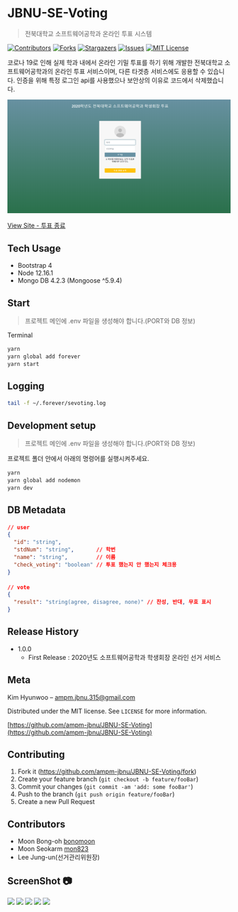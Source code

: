 # JBNU-SE-Voting

> 전북대학교 소프트웨어공학과 온라인 투표 시스템

[![Contributors][contributors-shield]][contributors-url]
[![Forks][forks-shield]][forks-url]
[![Stargazers][stars-shield]][stars-url]
[![Issues][issues-shield]][issues-url]
[![MIT License][license-shield]][license-url]

코로나 19로 인해 실제 학과 내에서 온라인 기밀 투표를 하기 위해 개발한 전북대학교 소프트웨어공학과의 온라인 투표 서비스이며, 다른 타겟층 서비스에도 응용할 수 있습니다.
인증을 위해 특정 로그인 api를 사용했으나 보안상의 이유로 코드에서 삭제했습니다.

![](overview.png)

[View Site - 투표 종료](http://203.254.143.215:3000)

## Tech Usage

* Bootstrap 4
* Node 12.16.1
* Mongo DB 4.2.3 (Mongoose ^5.9.4)

## Start

> 프로젝트 메인에 .env 파일을 생성해야 합니다.(PORT와 DB 정보)

Terminal

```sh
yarn
yarn global add forever
yarn start
```

## Logging

```sh
tail -f ~/.forever/sevoting.log
```

## Development setup

> 프로젝트 메인에 .env 파일을 생성해야 합니다.(PORT와 DB 정보)

프로젝트 폴더 안에서 아래의 명령어를 실행시켜주세요.

```sh
yarn
yarn global add nodemon
yarn dev
```

## DB Metadata

```json
// user
{
  "id": "string",
  "stdNum": "string",       // 학번
  "name": "string",         // 이름
  "check_voting": "boolean" // 투표 했는지 안 했는지 체크용
}

// vote
{
  "result": "string(agree, disagree, none)" // 찬성, 반대, 무효 표시
}

```


## Release History

- 1.0.0
  - First Release : 2020년도 소프트웨어공학과 학생회장 온라인 선거 서비스

## Meta

Kim Hyunwoo – ampm.jbnu.315@gmail.com

Distributed under the MIT license. See `LICENSE` for more information.

[https://github.com/ampm-jbnu/JBNU-SE-Voting](https://github.com/ampm-jbnu/JBNU-SE-Voting)

## Contributing

1. Fork it (<https://github.com/ampm-jbnu/JBNU-SE-Voting/fork>)
2. Create your feature branch (`git checkout -b feature/fooBar`)
3. Commit your changes (`git commit -am 'add: some fooBar'`)
4. Push to the branch (`git push origin feature/fooBar`)
5. Create a new Pull Request

## Contributors

- Moon Bong-oh [bonomoon](https://github.com/bonomoon)
- Moon Seokarm [mon823](https://github.com/mon823)
- Lee Jung-un(선거관리위원장)

## ScreenShot :camera:

<div>
  <img width="30%" src="https://github.com/ampm-jbnu/JBNU-SE-Voting/blob/master/screenshot/1.jpg" />
  <img width="30%" src="https://github.com/ampm-jbnu/JBNU-SE-Voting/blob/master/screenshot/2.jpg" />
  <img width="30%" src="https://github.com/ampm-jbnu/JBNU-SE-Voting/blob/master/screenshot/3.jpg" />
  <img width="30%" src="https://github.com/ampm-jbnu/JBNU-SE-Voting/blob/master/screenshot/4.jpg" />
  <img width="30%" src="https://github.com/ampm-jbnu/JBNU-SE-Voting/blob/master/screenshot/5.jpg" />
</div>

<!-- MARKDOWN LINKS & IMAGES -->
<!-- https://www.markdownguide.org/basic-syntax/#reference-style-links -->

[contributors-shield]: https://img.shields.io/github/contributors/ampm-jbnu/JBNU-SE-Voting.svg?style=flat-square
[contributors-url]: https://github.com/ampm-jbnu/JBNU-SE-Voting/graphs/contributors
[forks-shield]: https://img.shields.io/github/forks/ampm-jbnu/JBNU-SE-Voting.svg?style=flat-square
[forks-url]: https://github.com/ampm-jbnu/JBNU-SE-Voting/network/members
[stars-shield]: https://img.shields.io/github/stars/ampm-jbnu/JBNU-SE-Voting.svg?style=flat-square
[stars-url]: https://github.com/ampm-jbnu/JBNU-SE-Voting/stargazers
[issues-shield]: https://img.shields.io/github/issues/ampm-jbnu/JBNU-SE-Voting.svg?style=flat-square
[issues-url]: https://github.com/ampm-jbnu/JBNU-SE-Voting/issues
[license-shield]: https://img.shields.io/badge/License-MIT-yellow.svg
[license-url]: https://github.com/ampm-jbnu/JBNU-SE-Voting/blob/master/LICENSE.md
